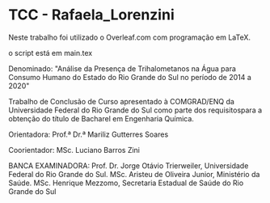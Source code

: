 # TCC - Rafaela_Lorenzini
Neste trabalho foi utilizado o Overleaf.com com programação em LaTeX.

o script está em main.tex

Denominado:
"Análise da Presença de Trihalometanos na Água para Consumo Humano do Estado do Rio Grande do Sul no período de 2014 a 2020"

Trabalho de Conclusão de Curso apresentado à COMGRAD/ENQ da Universidade Federal do Rio Grande do Sul como parte dos requisitospara a obtenção do título de Bacharel em Engenharia Química.

Orientadora: Prof.ª Dr.ª Mariliz Gutterres Soares

Coorientador: MSc. Luciano Barros Zini

BANCA EXAMINADORA:
Prof. Dr. Jorge Otávio Trierweiler, Universidade Federal do Rio Grande do Sul.
MSc. Aristeu de Oliveira Junior, Ministério da Saúde.
MSc. Henrique Mezzomo, Secretaria Estadual de Saúde do Rio Grande do Sul

